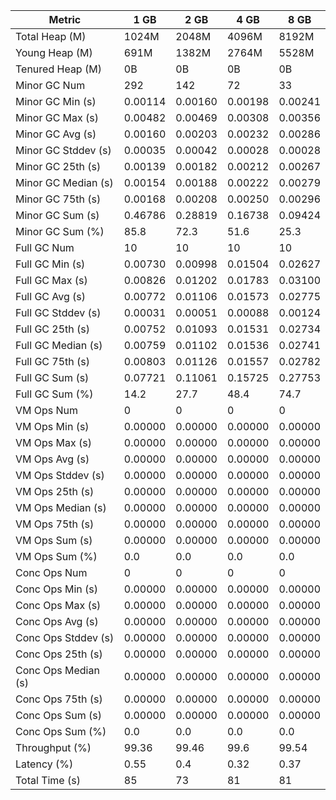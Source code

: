 | Metric | 1 GB | 2 GB | 4 GB | 8 GB |
|------|----|----|----|----|
| Total Heap (M) | 1024M | 2048M | 4096M | 8192M |
| Young Heap (M) | 691M | 1382M | 2764M | 5528M |
| Tenured Heap (M) | 0B | 0B | 0B | 0B |
| Minor GC Num | 292 | 142 | 72 | 33 |
| Minor GC Min (s) | 0.00114 | 0.00160 | 0.00198 | 0.00241 |
| Minor GC Max (s) | 0.00482 | 0.00469 | 0.00308 | 0.00356 |
| Minor GC Avg (s) | 0.00160 | 0.00203 | 0.00232 | 0.00286 |
| Minor GC Stddev (s) | 0.00035 | 0.00042 | 0.00028 | 0.00028 |
| Minor GC 25th (s) | 0.00139 | 0.00182 | 0.00212 | 0.00267 |
| Minor GC Median (s) | 0.00154 | 0.00188 | 0.00222 | 0.00279 |
| Minor GC 75th (s) | 0.00168 | 0.00208 | 0.00250 | 0.00296 |
| Minor GC Sum (s) | 0.46786 | 0.28819 | 0.16738 | 0.09424 |
| Minor GC Sum (%) | 85.8 | 72.3 | 51.6 | 25.3 |
| Full GC Num | 10 | 10 | 10 | 10 |
| Full GC Min (s) | 0.00730 | 0.00998 | 0.01504 | 0.02627 |
| Full GC Max (s) | 0.00826 | 0.01202 | 0.01783 | 0.03100 |
| Full GC Avg (s) | 0.00772 | 0.01106 | 0.01573 | 0.02775 |
| Full GC Stddev (s) | 0.00031 | 0.00051 | 0.00088 | 0.00124 |
| Full GC 25th (s) | 0.00752 | 0.01093 | 0.01531 | 0.02734 |
| Full GC Median (s) | 0.00759 | 0.01102 | 0.01536 | 0.02741 |
| Full GC 75th (s) | 0.00803 | 0.01126 | 0.01557 | 0.02782 |
| Full GC Sum (s) | 0.07721 | 0.11061 | 0.15725 | 0.27753 |
| Full GC Sum (%) | 14.2 | 27.7 | 48.4 | 74.7 |
| VM Ops Num | 0 | 0 | 0 | 0 |
| VM Ops Min (s) | 0.00000 | 0.00000 | 0.00000 | 0.00000 |
| VM Ops Max (s) | 0.00000 | 0.00000 | 0.00000 | 0.00000 |
| VM Ops Avg (s) | 0.00000 | 0.00000 | 0.00000 | 0.00000 |
| VM Ops Stddev (s) | 0.00000 | 0.00000 | 0.00000 | 0.00000 |
| VM Ops 25th (s) | 0.00000 | 0.00000 | 0.00000 | 0.00000 |
| VM Ops Median (s) | 0.00000 | 0.00000 | 0.00000 | 0.00000 |
| VM Ops 75th (s) | 0.00000 | 0.00000 | 0.00000 | 0.00000 |
| VM Ops Sum (s) | 0.00000 | 0.00000 | 0.00000 | 0.00000 |
| VM Ops Sum (%) | 0.0 | 0.0 | 0.0 | 0.0 |
| Conc Ops Num | 0 | 0 | 0 | 0 |
| Conc Ops Min (s) | 0.00000 | 0.00000 | 0.00000 | 0.00000 |
| Conc Ops Max (s) | 0.00000 | 0.00000 | 0.00000 | 0.00000 |
| Conc Ops Avg (s) | 0.00000 | 0.00000 | 0.00000 | 0.00000 |
| Conc Ops Stddev (s) | 0.00000 | 0.00000 | 0.00000 | 0.00000 |
| Conc Ops 25th (s) | 0.00000 | 0.00000 | 0.00000 | 0.00000 |
| Conc Ops Median (s) | 0.00000 | 0.00000 | 0.00000 | 0.00000 |
| Conc Ops 75th (s) | 0.00000 | 0.00000 | 0.00000 | 0.00000 |
| Conc Ops Sum (s) | 0.00000 | 0.00000 | 0.00000 | 0.00000 |
| Conc Ops Sum (%) | 0.0 | 0.0 | 0.0 | 0.0 |
| Throughput (%) | 99.36 | 99.46 | 99.6 | 99.54 |
| Latency (%) | 0.55 | 0.4 | 0.32 | 0.37 |
| Total Time (s) | 85 | 73 | 81 | 81 |
